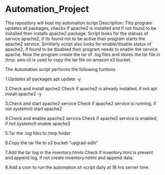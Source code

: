 # Automation_Project
This repository will host my automation script
Description: This program updates all packages, checks if apache2 is installed and if not found to be installed then installs apache2 package. Script looks for the statuas of service apache2, if its found not to be active then program starts the apache2 service.
Simillarly script also looks for enable/disable status of apache2, if found to be disabled then program needs to enable the service apache. Now the program create the tar of .log files and stores the tar file in /tmp. aws cli is used to copy the tar file on amazon s3 bucket.

The Automation script performs the following funtions

1.Updates all packages apt update -y

2.Check and install apche2 Check if apache2 is already installed, if not apt install apache2 -y

3.Check and start apache2 service Check if apache2 service is running, if not systemctl start apache2

4.Check and enable apache2 service Check if apache2 service is enabled, if not systemctl enable apache2

5.Tar the .log files to /tmp folder

6.Copy the tar file to s3 bucket "upgrad-aditi"

7.Add the tar log in the inventory.htmls Check if inventory.html is present and append log, if not create inventory.hetml and append data.

8.Add a cron to run the automation.sh script daily at 18 hrs server time.
